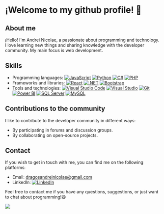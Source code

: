 # ¡Welcome to my github profile! 👋

## About me
¡Hello! I'm Andrei Nicolae, a passionate about programming and technology. I love learning new things and sharing knowledge with the developer community. My main focus is web development.

## Skills
- Programming languages: [![JavaScript](https://img.shields.io/badge/-JavaScript-yellow?logo=javascript&logoColor=white)](https://www.javascript.com/)
[![Python](https://img.shields.io/badge/-Python-blue?logo=python&logoColor=white)](https://www.python.org/)
[![C#](https://img.shields.io/badge/-C%23-purple?logo=csharp&logoColor=white)](https://docs.microsoft.com/en-us/dotnet/csharp/)
[![PHP](https://img.shields.io/badge/-PHP-777BB4?logo=php&logoColor=white)](https://www.php.net/)
- Frameworks and libraries: [![React](https://img.shields.io/badge/-React-61DAFB?logo=react&logoColor=white)](https://reactjs.org/)
[![.NET](https://img.shields.io/badge/-.NET-512BD4?logo=.net&logoColor=white)](https://dotnet.microsoft.com/)
[![Bootstrap](https://img.shields.io/badge/-Bootstrap-7952B3?logo=bootstrap&logoColor=white)](https://getbootstrap.com/)
- Tools and technologies: [![Visual Studio Code](https://img.shields.io/badge/-Visual%20Studio%20Code-007ACC?logo=visual-studio-code&logoColor=white)](https://code.visualstudio.com/)
[![Visual Studio](https://img.shields.io/badge/-Visual%20Studio-5C2D91?logo=visual-studio&logoColor=white)](https://visualstudio.microsoft.com/)
[![Git](https://img.shields.io/badge/-Git-F05032?logo=git&logoColor=white)](https://git-scm.com/)
[![Power BI](https://img.shields.io/badge/-Power%20BI-F2C811?logo=power-bi&logoColor=black)](https://powerbi.microsoft.com/)
[![SQL Server](https://img.shields.io/badge/-SQL%20Server-CC2927?logo=microsoft-sql-server&logoColor=white)](https://www.microsoft.com/en-us/sql-server)
[![MySQL](https://img.shields.io/badge/-MySQL-4479A1?logo=mysql&logoColor=white)](https://www.mysql.com/)

## Contributions to the community
I like to contribute to the developer community in different ways:

- By participating in forums and discussion groups.
- By collaborating on open-source projects.

## Contact
If you wish to get in touch with me, you can find me on the following platforms:

- Email: [dragosandreinicolae@gmail.com](mailto:dragosandreinicolae@gmail.com)
- LinkedIn: [![LinkedIn](https://img.shields.io/badge/-LinkedIn-0A66C2?logo=linkedin&logoColor=white)](https://www.linkedin.com/in/andrei-nicolae-6357501bb/)

Feel free to contact me if you have any questions, suggestions, or just want to chat about programming!😄

[<img src="https://img.shields.io/badge/Send%20Email-dragosandreinicolae@gmail.com-red">](mailto:dragosandreinicolae@gmail.com)
